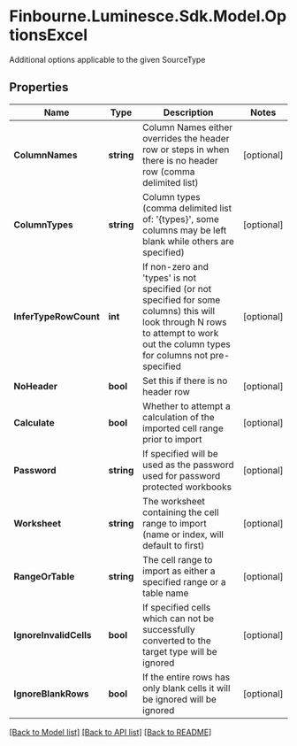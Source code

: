 # Finbourne.Luminesce.Sdk.Model.OptionsExcel
Additional options applicable to the given SourceType

## Properties

Name | Type | Description | Notes
------------ | ------------- | ------------- | -------------
**ColumnNames** | **string** | Column Names either overrides the header row or steps in when there is no header row (comma delimited list) | [optional] 
**ColumnTypes** | **string** | Column types (comma delimited list of: &#39;{types}&#39;, some columns may be left blank while others are specified) | [optional] 
**InferTypeRowCount** | **int** | If non-zero and &#39;types&#39; is not specified (or not specified for some columns) this will look through N rows to attempt to work out the column types for columns not pre-specified | [optional] 
**NoHeader** | **bool** | Set this if there is no header row | [optional] 
**Calculate** | **bool** | Whether to attempt a calculation of the imported cell range prior to import | [optional] 
**Password** | **string** | If specified will be used as the password used for password protected workbooks | [optional] 
**Worksheet** | **string** | The worksheet containing the cell range to import (name or index, will default to first) | [optional] 
**RangeOrTable** | **string** | The cell range to import as either a specified range or a table name | [optional] 
**IgnoreInvalidCells** | **bool** | If specified cells which can not be successfully converted to the target type will be ignored | [optional] 
**IgnoreBlankRows** | **bool** | If the entire rows has only blank cells it will be ignored will be ignored | [optional] 

[[Back to Model list]](../README.md#documentation-for-models) [[Back to API list]](../README.md#documentation-for-api-endpoints) [[Back to README]](../README.md)

